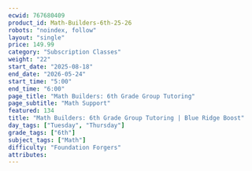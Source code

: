 ```yaml
---
ecwid: 767680409
product_id: Math-Builders-6th-25-26
robots: "noindex, follow"
layout: "single"
price: 149.99
category: "Subscription Classes"
weight: "22"
start_date: "2025-08-18"
end_date: "2026-05-24"
start_time: "5:00"
end_time: "6:00"
page_title: "Math Builders: 6th Grade Group Tutoring"
page_subtitle: "Math Support"
featured: 134
title: "Math Builders: 6th Grade Group Tutoring | Blue Ridge Boost"
day_tags: ["Tuesday", "Thursday"]
grade_tags: ["6th"]
subject_tags: ["Math"]
difficulty: "Foundation Forgers"
attributes:
---
```

